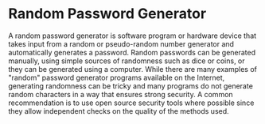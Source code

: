 # Random Password Generator
 A random password generator is software program or hardware device that takes input from a random or pseudo-random number generator and automatically generates a password. Random passwords can be generated manually, using simple sources of randomness such as dice or coins, or they can be generated using a computer.  While there are many examples of "random" password generator programs available on the Internet, generating randomness can be tricky and many programs do not generate random characters in a way that ensures strong security. A common recommendation is to use open source security tools where possible since they allow independent checks on the quality of the methods used.
